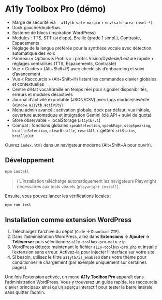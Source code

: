 # A11y Toolbox Pro (démo)

- Marge de sécurité via `--a11ytb-safe-margin` + `env(safe-area-inset-*)`
- Dock gauche/droite/bas
- Système de blocs (inspiration WordPress)
- Modules : TTS, STT (si dispo), Braille (grade 1 simpl.), Contraste, Espacements
- Réglage de la langue préférée pour la synthèse vocale avec détection automatique des voix
- Panneau « Options & Profils » : profils Vision/Dyslexie/Lecture rapide + réglages centralisés (TTS, Espacements, Contraste)
- Vue « Guides » (Alt+Shift+P) avec checklists d’onboarding et suivi d’avancement
- Vue « Raccourcis » (Alt+Shift+H) listant les commandes clavier globales et contextuelles
- Centre d’état vocal/braille en temps réel pour signaler disponibilités, erreurs et modules désactivés
- Journal d'activité exportable (JSON/CSV) avec tags module/sévérité (`window.a11ytb.activity`)
- Menu admin avancé : activation globale, dock par défaut, vue initiale, ouverture automatique et intégration Gemini (clé API + suivi de quota)
- Store observable + localStorage (`a11ytb/v1`)
- Compat : fonctions globales `speakSelection`, `speakPage`, `stopSpeaking`, `brailleSelection`, `clearBraille`, `resetAll` + getters `sttStatus`, `brailleOut`

Ouvrez `index.html` dans un navigateur moderne (Alt+Shift+A pour ouvrir).

## Développement

```bash
npm install
```

> ℹ️ L'installation télécharge automatiquement les navigateurs Playwright nécessaires aux tests visuels (`playwright install`).

Ensuite, vous pouvez lancer les vérifications locales :

```bash
npm run test
```

## Installation comme extension WordPress

1. Téléchargez l’archive du dépôt (`Code` → `Download ZIP`).
2. Dans l’administration WordPress, allez dans **Extensions → Ajouter → Téléverser** puis sélectionnez `a11y-toolbox-pro-main.zip`.
3. WordPress détecte maintenant le fichier `a11y-toolbox-pro.php` et installe l’extension sans erreur. Activez-la pour injecter l’interface sur votre site.
4. Si besoin, utilisez le filtre `a11ytb/is_enabled` dans votre thème pour conditionner le chargement (par exemple uniquement sur certaines pages).

Une fois l’extension activée, un menu **A11y Toolbox Pro** apparaît dans l’administration WordPress. Vous y trouverez un guide rapide, les raccourcis clavier principaux ainsi qu’un aperçu interactif pour tester la barre latérale sans quitter l’admin.


